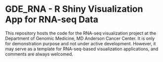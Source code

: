 # GDE_RNA - R Shiny Visualization App for RNA-seq Data

This repository hosts the code for the RNA-seq visualization project at the Department of Genomic Medicine, MD Anderson Cancer Center. It is only for demonstration purpose and not under active development. However, it may serve as a template for RNA-seq-based visualization applications, and comments are always welcomed.
